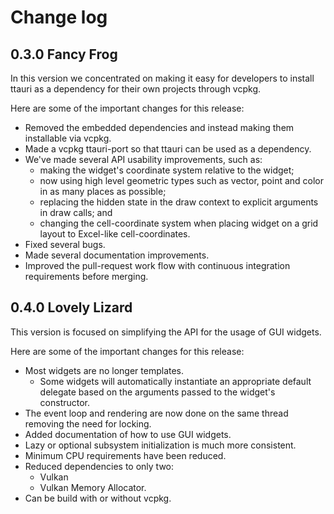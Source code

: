 Change log
==========

0.3.0 Fancy Frog
----------------
In this version we concentrated on making it easy for developers
to install ttauri as a dependency for their own projects through vcpkg.

Here are some of the important changes for this release:
 * Removed the embedded dependencies and instead making them installable via vcpkg.
 * Made a vcpkg ttauri-port so that ttauri can be used as a dependency.
 * We've made several API usability improvements, such as:
   - making the widget's coordinate system relative to the widget;
   - now using high level geometric types such as vector, point and color in as many places as possible;
   - replacing the hidden state in the draw context to explicit arguments in draw calls; and
   - changing the cell-coordinate system when placing widget on a grid layout to Excel-like cell-coordinates.
 * Fixed several bugs.
 * Made several documentation improvements.
 * Improved the pull-request work flow with continuous integration requirements before merging.

0.4.0 Lovely Lizard
-------------------
This version is focused on simplifying the API for the usage of GUI widgets.

Here are some of the important changes for this release:
 * Most widgets are no longer templates.
   - Some widgets will automatically instantiate an appropriate default delegate based on
     the arguments passed to the widget's constructor.
 * The event loop and rendering are now done on the same thread removing the need for locking.
 * Added documentation of how to use GUI widgets.
 * Lazy or optional subsystem initialization is much more consistent.
 * Minimum CPU requirements have been reduced.
 * Reduced dependencies to only two:
   - Vulkan
   - Vulkan Memory Allocator.
 * Can be build with or without vcpkg.
